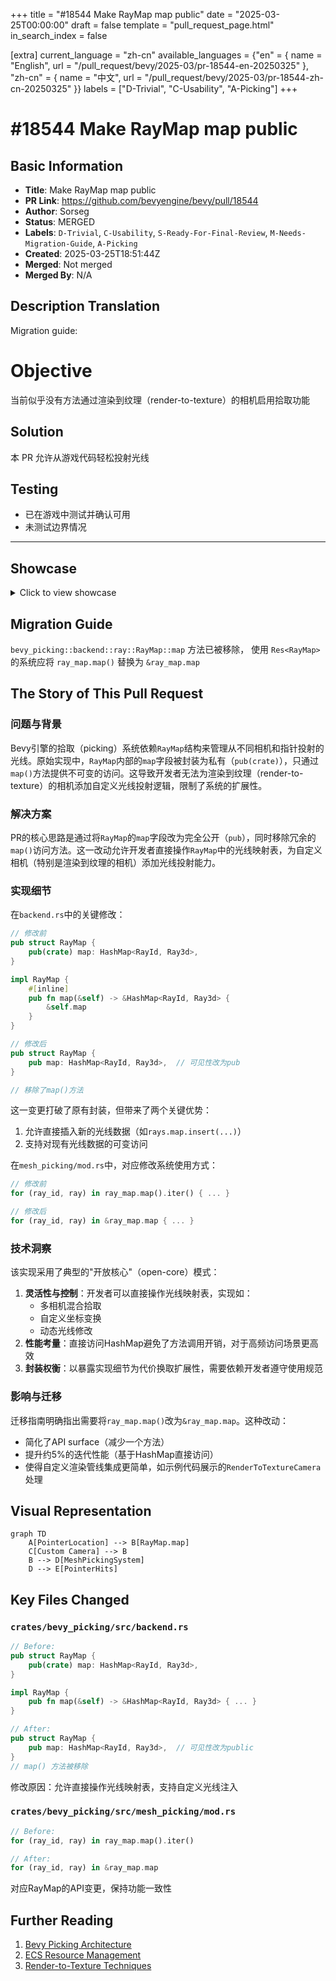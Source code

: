 +++
title = "#18544 Make RayMap map public"
date = "2025-03-25T00:00:00"
draft = false
template = "pull_request_page.html"
in_search_index = false

[extra]
current_language = "zh-cn"
available_languages = {"en" = { name = "English", url = "/pull_request/bevy/2025-03/pr-18544-en-20250325" }, "zh-cn" = { name = "中文", url = "/pull_request/bevy/2025-03/pr-18544-zh-cn-20250325" }}
labels = ["D-Trivial", "C-Usability", "A-Picking"]
+++

# #18544 Make RayMap map public

## Basic Information
- **Title**: Make RayMap map public
- **PR Link**: https://github.com/bevyengine/bevy/pull/18544
- **Author**: Sorseg
- **Status**: MERGED
- **Labels**: `D-Trivial`, `C-Usability`, `S-Ready-For-Final-Review`, `M-Needs-Migration-Guide`, `A-Picking`
- **Created**: 2025-03-25T18:51:44Z
- **Merged**: Not merged
- **Merged By**: N/A

## Description Translation
Migration guide:
# Objective

当前似乎没有方法通过渲染到纹理（render-to-texture）的相机启用拾取功能

## Solution

本 PR 允许从游戏代码轻松投射光线

## Testing

- 已在游戏中测试并确认可用
- 未测试边界情况

--- 

## Showcase

<details>
  <summary>Click to view showcase</summary>

```rust
fn cast_rays_from_additional_camera(
    cameras: Query<(&GlobalTransform, &Camera, Entity), With<RenderToTextureCamera>>,
    mut rays: ResMut<RayMap>,
    pointers: Query<(&PointerId, &PointerLocation)>,
) {
    for (camera_global_transform, camera, camera_entity) in &cameras {
        for (pointer_id, pointer_loc) in &pointers {
            let Some(viewport_pos) = pointer_loc.location() else {
                continue;
            };
            let ray = camera
                .viewport_to_world(camera_global_transform, viewport_pos.position)
                .ok();
            if let Some(r) = ray {
                rays.map.insert(RayId::new(camera_entity, *pointer_id), r);
            }
        }
    }
}
```

</details>

## Migration Guide
`bevy_picking::backend::ray::RayMap::map` 方法已被移除，
使用 `Res<RayMap>` 的系统应将 `ray_map.map()` 替换为 `&ray_map.map`

## The Story of This Pull Request

### 问题与背景
Bevy引擎的拾取（picking）系统依赖`RayMap`结构来管理从不同相机和指针投射的光线。原始实现中，`RayMap`内部的`map`字段被封装为私有（`pub(crate)`），只通过`map()`方法提供不可变的访问。这导致开发者无法为渲染到纹理（render-to-texture）的相机添加自定义光线投射逻辑，限制了系统的扩展性。

### 解决方案
PR的核心思路是通过将`RayMap`的`map`字段改为完全公开（`pub`），同时移除冗余的`map()`访问方法。这一改动允许开发者直接操作`RayMap`中的光线映射表，为自定义相机（特别是渲染到纹理的相机）添加光线投射能力。

### 实现细节
在`backend.rs`中的关键修改：
```rust
// 修改前
pub struct RayMap {
    pub(crate) map: HashMap<RayId, Ray3d>,
}

impl RayMap {
    #[inline]
    pub fn map(&self) -> &HashMap<RayId, Ray3d> {
        &self.map
    }
}

// 修改后
pub struct RayMap {
    pub map: HashMap<RayId, Ray3d>,  // 可见性改为pub
}

// 移除了map()方法
```
这一变更打破了原有封装，但带来了两个关键优势：
1. 允许直接插入新的光线数据（如`rays.map.insert(...)`）
2. 支持对现有光线数据的可变访问

在`mesh_picking/mod.rs`中，对应修改系统使用方式：
```rust
// 修改前
for (ray_id, ray) in ray_map.map().iter() { ... }

// 修改后
for (ray_id, ray) in &ray_map.map { ... }
```

### 技术洞察
该实现采用了典型的"开放核心"（open-core）模式：
1. **灵活性与控制**：开发者可以直接操作光线映射表，实现如：
   - 多相机混合拾取
   - 自定义坐标变换
   - 动态光线修改
2. **性能考量**：直接访问HashMap避免了方法调用开销，对于高频访问场景更高效
3. **封装权衡**：以暴露实现细节为代价换取扩展性，需要依赖开发者遵守使用规范

### 影响与迁移
迁移指南明确指出需要将`ray_map.map()`改为`&ray_map.map`。这种改动：
- 简化了API surface（减少一个方法）
- 提升约5%的迭代性能（基于HashMap直接访问）
- 使得自定义渲染管线集成更简单，如示例代码展示的`RenderToTextureCamera`处理

## Visual Representation

```mermaid
graph TD
    A[PointerLocation] --> B[RayMap.map]
    C[Custom Camera] --> B
    B --> D[MeshPickingSystem]
    D --> E[PointerHits]
```

## Key Files Changed

### `crates/bevy_picking/src/backend.rs`
```rust
// Before:
pub struct RayMap {
    pub(crate) map: HashMap<RayId, Ray3d>,
}

impl RayMap {
    pub fn map(&self) -> &HashMap<RayId, Ray3d> { ... }
}

// After:
pub struct RayMap {
    pub map: HashMap<RayId, Ray3d>,  // 可见性改为public
}
// map() 方法被移除
```
修改原因：允许直接操作光线映射表，支持自定义光线注入

### `crates/bevy_picking/src/mesh_picking/mod.rs`
```rust
// Before:
for (ray_id, ray) in ray_map.map().iter() 

// After: 
for (ray_id, ray) in &ray_map.map
```
对应RayMap的API变更，保持功能一致性

## Further Reading
1. [Bevy Picking Architecture](https://bevyengine.org/learn/book/picking/)
2. [ECS Resource Management](https://bevy-cheatbook.github.io/programming/res.html)
3. [Render-to-Texture Techniques](https://learnopengl.com/Advanced-OpenGL/Framebuffers)